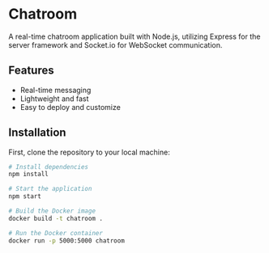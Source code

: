 # Chatroom

A real-time chatroom application built with Node.js, utilizing Express for the server framework and Socket.io for WebSocket communication.

## Features

- Real-time messaging
- Lightweight and fast
- Easy to deploy and customize

## Installation

First, clone the repository to your local machine:

```bash
# Install dependencies
npm install

# Start the application
npm start

# Build the Docker image
docker build -t chatroom .

# Run the Docker container
docker run -p 5000:5000 chatroom
